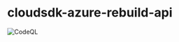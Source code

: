 # cloudsdk-azure-rebuild-api
![CodeQL](https://github.com/filetrust/cloudsdk-azure-rebuild-api/workflows/CodeQL/badge.svg)
